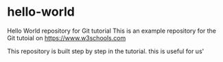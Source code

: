 # hello-world
Hello World repository for Git tutorial
This is an example repository for the Git tutoial on https://www.w3schools.com

This repository is built step by step in the tutorial.
this is useful for us'
